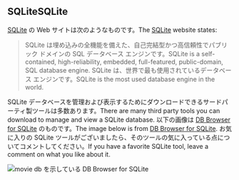 ## <a name="sqlite"></a><span data-ttu-id="6ea89-101">SQLite</span><span class="sxs-lookup"><span data-stu-id="6ea89-101">SQLite</span></span>

<span data-ttu-id="6ea89-102">[SQLite](https://www.sqlite.org/) の Web サイトは次のようなものです。</span><span class="sxs-lookup"><span data-stu-id="6ea89-102">The [SQLite](https://www.sqlite.org/) website states:</span></span>

> <span data-ttu-id="6ea89-103">SQLite は埋め込みの全機能を備えた、自己完結型かつ高信頼性でパブリック ドメインの SQL データベース エンジンです。</span><span class="sxs-lookup"><span data-stu-id="6ea89-103">SQLite is a self-contained, high-reliability, embedded, full-featured, public-domain, SQL database engine.</span></span> <span data-ttu-id="6ea89-104">SQLite は、世界で最も使用されているデータベース エンジンです。</span><span class="sxs-lookup"><span data-stu-id="6ea89-104">SQLite is the most used database engine in the world.</span></span>

<span data-ttu-id="6ea89-105">SQLite データベースを管理および表示するためにダウンロードできるサードパーティ製ツールは多数あります。</span><span class="sxs-lookup"><span data-stu-id="6ea89-105">There are many third party tools you can download to manage and view a SQLite database.</span></span> <span data-ttu-id="6ea89-106">以下の画像は [DB Browser for SQLite](https://sqlitebrowser.org/) のものです。</span><span class="sxs-lookup"><span data-stu-id="6ea89-106">The image below is from [DB Browser for SQLite](https://sqlitebrowser.org/).</span></span> <span data-ttu-id="6ea89-107">お気に入りの SQLite ツールがございましたら、そのツールの気に入っている点についてコメントしてください。</span><span class="sxs-lookup"><span data-stu-id="6ea89-107">If you have a favorite SQLite tool, leave a comment on what you like about it.</span></span>

![movie db を示している DB Browser for SQLite](~/tutorials/first-mvc-app-xplat/working-with-sql/_static/dbb.png)
